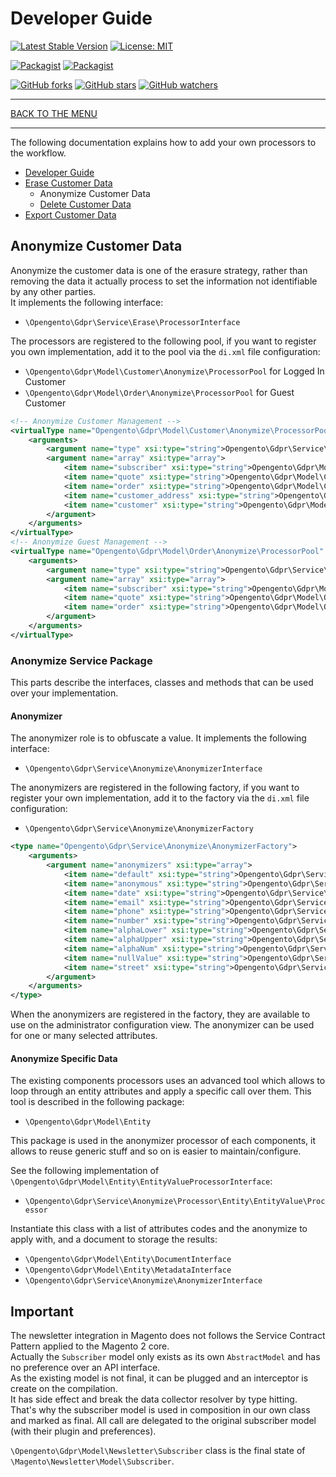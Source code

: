 # Developer Guide

[![Latest Stable Version](https://img.shields.io/packagist/v/opengento/module-gdpr.svg?style=flat-square)](https://packagist.org/packages/opengento/module-gdpr)
[![License: MIT](https://img.shields.io/github/license/opengento/magento2-gdpr.svg?style=flat-square)](./LICENSE)

[![Packagist](https://img.shields.io/packagist/dt/opengento/module-gdpr.svg?style=flat-square)](https://packagist.org/packages/opengento/module-gdpr)
[![Packagist](https://img.shields.io/packagist/dm/opengento/module-gdpr.svg?style=flat-square)](https://packagist.org/packages/opengento/module-gdpr)

[![GitHub forks](https://img.shields.io/github/forks/opengento/magento2-gdpr.svg?style=social)](https://github.com/opengento/magento2-gdpr/network/members)
[![GitHub stars](https://img.shields.io/github/stars/opengento/magento2-gdpr.svg?style=social)](https://github.com/opengento/magento2-gdpr/stargazers)
[![GitHub watchers](https://img.shields.io/github/watchers/opengento/magento2-gdpr.svg?style=social)](https://github.com/opengento/magento2-gdpr/watchers)

___

[BACK TO THE MENU](/magento2-gdpr/)

___

The following documentation explains how to add your own processors to the workflow.

* [Developer Guide](/magento2-gdpr/developer-guide/)
* [Erase Customer Data](/magento2-gdpr/developer-guide/erase-customer-data)
    * Anonymize Customer Data
    * [Delete Customer Data](/magento2-gdpr/developer-guide/delete-customer-data)
* [Export Customer Data](/magento2-gdpr/developer-guide/export-customer-data)

## Anonymize Customer Data

Anonymize the customer data is one of the erasure strategy, rather than removing the data it actually process to set the
information not identifiable by any other parties.   
It implements the following interface:

- `\Opengento\Gdpr\Service\Erase\ProcessorInterface`

The processors are registered to the following pool, if you want to register you own implementation,
add it to the pool via the `di.xml` file configuration:

- `\Opengento\Gdpr\Model\Customer\Anonymize\ProcessorPool` for Logged In Customer
- `\Opengento\Gdpr\Model\Order\Anonymize\ProcessorPool` for Guest Customer

```xml
<!-- Anonymize Customer Management -->
<virtualType name="Opengento\Gdpr\Model\Customer\Anonymize\ProcessorPool" type="Magento\Framework\ObjectManager\TMap">
    <arguments>
        <argument name="type" xsi:type="string">Opengento\Gdpr\Service\Erase\ProcessorInterface</argument>
        <argument name="array" xsi:type="array">
            <item name="subscriber" xsi:type="string">Opengento\Gdpr\Model\Customer\Anonymize\Processor\SubscriberDataProcessor</item>
            <item name="quote" xsi:type="string">Opengento\Gdpr\Model\Customer\Anonymize\Processor\QuoteDataProcessor</item>
            <item name="order" xsi:type="string">Opengento\Gdpr\Model\Customer\Anonymize\Processor\OrderDataProcessor</item>
            <item name="customer_address" xsi:type="string">Opengento\Gdpr\Model\Customer\Anonymize\Processor\CustomerAddressDataProcessor</item>
            <item name="customer" xsi:type="string">Opengento\Gdpr\Model\Customer\Anonymize\Processor\CustomerDataProcessor</item>
        </argument>
    </arguments>
</virtualType>
<!-- Anonymize Guest Management -->
<virtualType name="Opengento\Gdpr\Model\Order\Anonymize\ProcessorPool" type="Magento\Framework\ObjectManager\TMap">
    <arguments>
        <argument name="type" xsi:type="string">Opengento\Gdpr\Service\Erase\ProcessorInterface</argument>
        <argument name="array" xsi:type="array">
            <item name="subscriber" xsi:type="string">Opengento\Gdpr\Model\Order\Anonymize\Processor\SubscriberDataProcessor</item>
            <item name="quote" xsi:type="string">Opengento\Gdpr\Model\Order\Anonymize\Processor\QuoteDataProcessor</item>
            <item name="order" xsi:type="string">Opengento\Gdpr\Model\Order\Anonymize\Processor\OrderDataProcessor</item>
        </argument>
    </arguments>
</virtualType>
```

### Anonymize Service Package

This parts describe the interfaces, classes and methods that can be used over your implementation.

#### Anonymizer

The anonymizer role is to obfuscate a value. It implements the following interface:

- `\Opengento\Gdpr\Service\Anonymize\AnonymizerInterface`

The anonymizers are registered in the following factory, if you want to register
your own implementation, add it to the factory via the `di.xml` file configuration:

- `\Opengento\Gdpr\Service\Anonymize\AnonymizerFactory`

```xml
<type name="Opengento\Gdpr\Service\Anonymize\AnonymizerFactory">
    <arguments>
        <argument name="anonymizers" xsi:type="array">
            <item name="default" xsi:type="string">Opengento\Gdpr\Service\Anonymize\Anonymizer\Anonymous</item>
            <item name="anonymous" xsi:type="string">Opengento\Gdpr\Service\Anonymize\Anonymizer\Anonymous</item>
            <item name="date" xsi:type="string">Opengento\Gdpr\Service\Anonymize\Anonymizer\Date</item>
            <item name="email" xsi:type="string">Opengento\Gdpr\Service\Anonymize\Anonymizer\Email</item>
            <item name="phone" xsi:type="string">Opengento\Gdpr\Service\Anonymize\Anonymizer\Phone</item>
            <item name="number" xsi:type="string">Opengento\Gdpr\Service\Anonymize\Anonymizer\Number</item>
            <item name="alphaLower" xsi:type="string">Opengento\Gdpr\Service\Anonymize\Anonymizer\AlphaLower</item>
            <item name="alphaUpper" xsi:type="string">Opengento\Gdpr\Service\Anonymize\Anonymizer\AlphaUpper</item>
            <item name="alphaNum" xsi:type="string">Opengento\Gdpr\Service\Anonymize\Anonymizer\AlphaNum</item>
            <item name="nullValue" xsi:type="string">Opengento\Gdpr\Service\Anonymize\Anonymizer\NullValue</item>
            <item name="street" xsi:type="string">Opengento\Gdpr\Service\Anonymize\Anonymizer\Street</item>
        </argument>
    </arguments>
</type>
```

When the anonymizers are registered in the factory, they are available to use on the administrator configuration view.
The anonymizer can be used for one or many selected attributes.

#### Anonymize Specific Data

The existing components processors uses an advanced tool which allows to loop through an entity attributes and apply a
specific call over them. This tool is described in the following package:

- `\Opengento\Gdpr\Model\Entity`

This package is used in the anonymizer processor of each components, it allows to reuse generic stuff and so on is
easier to maintain/configure.

See the following implementation of `\Opengento\Gdpr\Model\Entity\EntityValueProcessorInterface`:

- `\Opengento\Gdpr\Service\Anonymize\Processor\Entity\EntityValue\Processor`

Instantiate this class with a list of attributes codes and the anonymize to apply with,
and a document to storage the results:

- `\Opengento\Gdpr\Model\Entity\DocumentInterface`
- `\Opengento\Gdpr\Model\Entity\MetadataInterface`
- `\Opengento\Gdpr\Service\Anonymize\AnonymizerInterface`

## Important

The newsletter integration in Magento does not follows the Service Contract Pattern applied to the Magento 2 core.  
Actually the `Subscriber` model only exists as its own `AbstractModel` and has no preference over an API interface.  
As the existing model is not final, it can be plugged and an interceptor is create on the compilation.  
It has side effect and break the data collector resolver by type hitting.  
That's why the subscriber model is used in composition in our own class and marked as final. All call are delegated to
the original subscriber model (with their plugin and preferences).

`\Opengento\Gdpr\Model\Newsletter\Subscriber` class is the final state of `\Magento\Newsletter\Model\Subscriber`.
